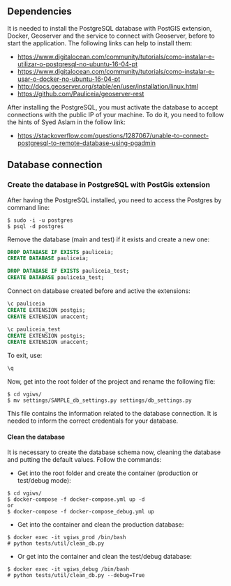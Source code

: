 
## Dependencies

It is needed to install the PostgreSQL database with PostGIS extension, Docker, Geoserver and the service to connect with Geoserver, before to start the application.
The following links can help to install them:
- https://www.digitalocean.com/community/tutorials/como-instalar-e-utilizar-o-postgresql-no-ubuntu-16-04-pt
- https://www.digitalocean.com/community/tutorials/como-instalar-e-usar-o-docker-no-ubuntu-16-04-pt
- http://docs.geoserver.org/stable/en/user/installation/linux.html
- https://github.com/Pauliceia/geoserver-rest

After installing the PostgreSQL, you must activate the database to accept connections with the public IP of your machine.
To do it, you need to follow the hints of Syed Aslam in the follow link:
- https://stackoverflow.com/questions/1287067/unable-to-connect-postgresql-to-remote-database-using-pgadmin


## Database connection

### Create the database in PostgreSQL with PostGis extension

After having the PostgreSQL installed, you need to access the Postgres by command line:

```
$ sudo -i -u postgres
$ psql -d postgres
```

Remove the database (main and test) if it exists and create a new one:

```sql
DROP DATABASE IF EXISTS pauliceia;
CREATE DATABASE pauliceia;

DROP DATABASE IF EXISTS pauliceia_test;
CREATE DATABASE pauliceia_test;
```

Connect on database created before and active the extensions:

```sql
\c pauliceia
CREATE EXTENSION postgis;
CREATE EXTENSION unaccent;

\c pauliceia_test
CREATE EXTENSION postgis;
CREATE EXTENSION unaccent;
```

To exit, use:
```sql
\q
```


Now, get into the root folder of the project and rename the following file:

```
$ cd vgiws/
$ mv settings/SAMPLE_db_settings.py settings/db_settings.py
```

This file contains the information related to the database connection.
It is needed to inform the correct credentials for your database.


#### Clean the database

It is necessary to create the database schema now, cleaning the database and putting the default values.
Follow the commands:

- Get into the root folder and create the container (production or test/debug mode):

```
$ cd vgiws/
$ docker-compose -f docker-compose.yml up -d
or
$ docker-compose -f docker-compose_debug.yml up
```

- Get into the container and clean the production database:
```
$ docker exec -it vgiws_prod /bin/bash
# python tests/util/clean_db.py
```

- Or get into the container and clean the test/debug database:

```
$ docker exec -it vgiws_debug /bin/bash
# python tests/util/clean_db.py --debug=True
```